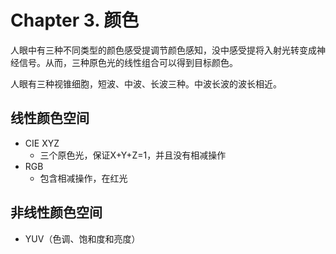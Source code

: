 # Chapter 3. 颜色

人眼中有三种不同类型的颜色感受提调节颜色感知，没中感受提将入射光转变成神经信号。从而，三种原色光的线性组合可以得到目标颜色。

人眼有三种视锥细胞，短波、中波、长波三种。中波长波的波长相近。

## 线性颜色空间

- CIE XYZ
  - 三个原色光，保证X+Y+Z=1，并且没有相减操作
- RGB
  - 包含相减操作，在红光

## 非线性颜色空间

- YUV（色调、饱和度和亮度）
